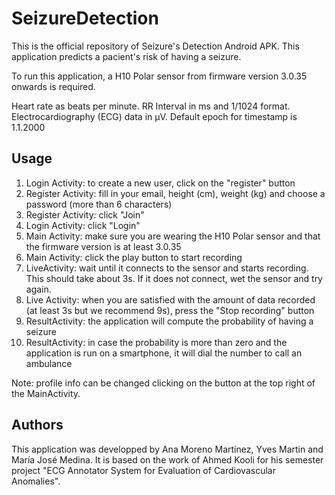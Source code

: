 # SeizureDetection

This is the official repository of Seizure's Detection Android APK. This application predicts a pacient's risk of having a seizure.

To run this application, a H10 Polar sensor from firmware version 3.0.35 onwards is required.

Heart rate as beats per minute. RR Interval in ms and 1/1024 format.
Electrocardiography (ECG) data in µV. Default epoch for timestamp is 1.1.2000

## Usage

1. Login Activity: to create a new user, click on the "register" button
2. Register Activity: fill in your email, height (cm), weight (kg) and choose a password (more than 6 characters)
3. Register Activity: click "Join"
4. Login Activity: click "Login"
5. Main Activity: make sure you are wearing the H10 Polar sensor and that the firmware version is at least 3.0.35
6. Main Activity: click the play button to start recording
7. LiveActivity: wait until it connects to the sensor and starts recording. This should take about 3s. If it does not connect, wet the sensor and try again.
8. Live Activity: when you are satisfied with the amount of data recorded (at least 3s but we recommend 9s), press the "Stop recording" button
9. ResultActivity: the application will compute the probability of having a seizure
10. ResultActivity: in case the probability is more than zero and the application is run on a smartphone, it will dial the number to call an ambulance

Note: profile info can be changed clicking on the button at the top right of the MainActivity.

## Authors

This application was developped by Ana Moreno Martínez, Yves Martin and María José Medina. It is based on the work of Ahmed Kooli for his semester project "ECG Annotator System for Evaluation of Cardiovascular Anomalies".
